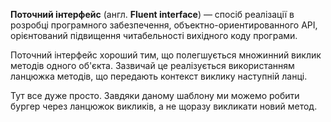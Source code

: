 **Поточний інтерфейс** (англ. **Fluent interface**) — спосіб реалізації в розробці програмного забезпечення,
объектно-ориентированного API, орієнтований підвищення читабельності вихідного коду програми.

Поточний інтерфейс хороший тим, що полегшується множинний виклик методів одного об'єкта. Зазвичай це реалізується
використанням ланцюжка методів, що передають контекст виклику наступній ланці.

Тут все дуже просто. Завдяки даному шаблону ми можемо робити бургер через ланцюжок викликів,
а не щоразу викликати новий метод.